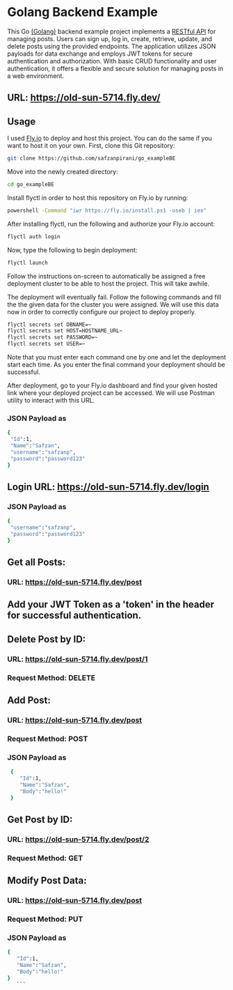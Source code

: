 # Golang Backend Example

This Go [(Golang)](https://go.dev/) backend example project implements a [RESTful API](https://aws.amazon.com/what-is/restful-api/) for managing posts. Users can sign up, log in, create, retrieve, update, and delete posts using the provided endpoints. The application utilizes JSON payloads for data exchange and employs JWT tokens for secure authentication and authorization. With basic CRUD functionality and user authentication, it offers a flexible and secure solution for managing posts in a web environment.
## URL: https://old-sun-5714.fly.dev/

## Usage
I used [Fly.io](https://fly.io) to deploy and host this project. You can do the same if you want to host it on your own.
First, clone this Git repository:
```bash
git clone https://github.com/safzanpirani/go_exampleBE
```
Move into the newly created directory:
```bash
cd go_exampleBE
```
Install flyctl in order to host this repository on Fly.io by running:
```bash
powershell -Command "iwr https://fly.io/install.ps1 -useb | iex"
```
After installing flyctl, run the following and authorize your Fly.io account:
```bash
flyctl auth login
```
Now, type the following to begin deployment:
```bash
flyctl launch
```
Follow the instructions on-screen to automatically be assigned a free deployment cluster to be able to host the project. This will take awhile.

The deployment will eventually fail. Follow the following commands and fill the the given data for the cluster you were assigned. We will use this data now in order to correctly configure our project to deploy properly.
```bash
flyctl secrets set DBNAME=~
flyctl secrets set HOST=HOSTNAME_URL~
flyctl secrets set PASSWORD=~
flyctl secrets set USER=~
```
Note that you must enter each command one by one and let the deployment start each time. As you enter the final command your deployment should be successful.

After deployment, go to your Fly.io dashboard and find your given hosted link where your deployed project can be accessed.
We will use Postman utility to interact with this URL.

### JSON Payload as
 ```bash
{
  "Id":1, 
  "Name":"Safzan",
  "username":"safzanp",
  "password":"password123"
}
 ```

## Login URL: https://old-sun-5714.fly.dev/login
### JSON Payload as
 ```bash
{
  "username":"safzanp",
  "password":"password123"
}
 ```

## Get all Posts: 
### URL: https://old-sun-5714.fly.dev/post
## Add your JWT Token as a 'token' in the header for successful authentication.

## Delete Post by ID:
### URL: https://old-sun-5714.fly.dev/post/1
### Request Method: DELETE


## Add Post:
### URL: https://old-sun-5714.fly.dev/post
### Request Method: POST
### JSON Payload as
```bash
 {  
	"Id":1,
    "Name":"Safzan",
    "Body":"hello!" 
 }
 ```

## Get Post by ID:
### URL: https://old-sun-5714.fly.dev/post/2
### Request Method: GET


## Modify Post Data:
### URL: https://old-sun-5714.fly.dev/post
### Request Method: PUT
### JSON Payload as
 ```bash
 {  
	"Id":1,
    "Name":"Safzan",
    "Body":"hello!" 	
 }
	```